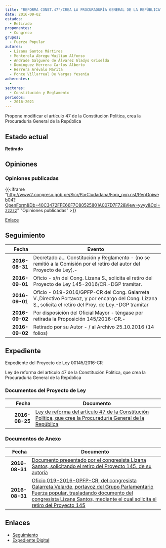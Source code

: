 ```yaml
---
title: "REFORMA CONST.47°/CREA LA PROCURADURÍA GENERAL DE LA REPÚBLICA"
date: 2016-09-02
estados: 
  - Retirado
proponentes: 
  - Congreso
grupos: 
  - Fuerza Popular
autores: 
  - Lizana Santos Mártires
  - Monterola Abregu Wuilian Alfonso
  - Andrade Salguero de Álvarez Gladys Griselda
  - Domínguez Herrera Carlos Alberto
  - Herrera Arévalo Marita
  - Ponce Villarreal De Vargas Yesenia
adherentes: 
  - 
sectores: 
  - Constitución y Reglamento 
periodos: 
  - 2016-2021
---
```


Propone modificar el artículo 47 de la Constitución Política, crea la Procuraduría General de la República


## Estado actual

**Retirado**

## Opiniones

### Opiniones publicadas

{{<iframe "http://www2.congreso.gob.pe/Sicr/ParCiudadana/Foro_pvp.nsf/RepOpiweb04?OpenForm&Db=40C3472FFE66F7C80525801A007D7F72&View=yyyy&Col=zzzzz" "Opiniones publicadas" >}}

[Enlace](http://www2.congreso.gob.pe/Sicr/ParCiudadana/Foro_pvp.nsf/RepOpiweb04?OpenForm&Db=40C3472FFE66F7C80525801A007D7F72&View=yyyy&Col=zzzzz)

## Seguimiento

| Fecha | Evento |
|------:|--------|
| **2016-08-31** | Decretado a... Constitución y Reglamento - (no se remitió a la Comisión por el retiro del autor del Proyecto de Ley).-|
| **2016-09-01** | Oficio - s/n del Cong. Lizana S., solicita el retiro del Proyecto de Ley 145-2016/CR.-DGP tramitar.|
| **2016-09-01** | Oficio - 019-2016/GPFP-CR del Cong. Galarreta V.,Directivo Portavoz, y por encargo del Cong. Lizana S., solicita el retiro del Proy. de Ley.-DGP tramitar|
| **2016-09-02** | Por disposición del Oficial Mayor - téngase por retirada la Proposición 145/2016-CR.-|
| **2016-09-02** | Retirado por su Autor - / al Archivo 25.10.2016 (14 folios)|


## Expediente

Expediente del Proyecto de Ley 00145/2016-CR

Ley de reforma del artículo 47 de la Constitución Política, que crea la Procuraduría General de la República


### Documentos del Proyecto de Ley

| Fecha | Documento |
|------:|--------|
| **2016-08-25** | [Ley de reforma del artículo 47 de la Constitución Política, que crea la Procuraduría General de la República](http://www.leyes.congreso.gob.pe/Documentos/2016_2021/Proyectos_de_Ley_y_de_Resoluciones_Legislativas/PL0014520160825.pdf) |

### Documentos de Anexo

| Fecha | Documento |
|------:|--------|
| **2016-08-31** | [Documento presentado por el congresista Lizana Santos, solicitando el retiro del Proyecto 145, de su autoría](http://www.leyes.congreso.gob.pe/Documentos/2016_2021/Oficios/Congresistas/Carta-S.N.-M.L.S.pdf) |
| **2016-08-31** | [Oficio 019-2016-GPFP-CR, del congresista Galarreta Velarde, portavoz del Grupo Parlamentario Fuerza popular, trasladando documento del congresista Lizana Santos, mediante el cual solicita el retiro del Proyecto 145](http://www.leyes.congreso.gob.pe/Documentos/2016_2021/Oficios/Congresistas/Oficio-019-2016-GPFP-CR.pdf) |

## Enlaces 

- [Seguimiento](http://www2.congreso.gob.pe/Sicr/TraDocEstProc/CLProLey2016.nsf/f7fff46988ca05b1052578e100829cc7/6ae673b167afa2de0525801a007fd0ad?OpenDocument)
- [Expediente Digital](http://www2.congreso.gob.pehttp://www2.congreso.gob.pe/Sicr/TraDocEstProc/CLProLey2016.nsf/f7fff46988ca05b1052578e100829cc7/6ae673b167afa2de0525801a007fd0ad?OpenDocument&Click=05257FB7005EB655.eb71d0cf91d8294e05256cdf006b5706/$Body/0.1C6C)
